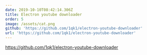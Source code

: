 ```yaml
---
date: 2019-10-10T08:42:14.306Z
title: Electron youtube downloader
order: 5
image: /assets/cat.png
github: 'https://github.com/1qk1/electron-youtube-downloader'
url: 'https://github.com/1qk1/electron-youtube-downloader'
---
```

https://github.com/1qk1/electron-youtube-downloader
